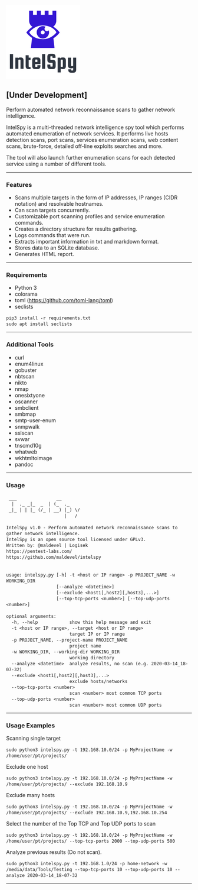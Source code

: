 ![Alt text](logo.png?raw=true "Title")

## [Under Development]

Perform automated network reconnaissance scans to gather network intelligence.

IntelSpy is a multi-threaded network intelligence spy tool which performs automated enumeration of network services. It performs live hosts detection scans, port scans, services enumeration scans, web content scans, brute-force, detailed off-line exploits searches and more. 

The tool will also launch further enumeration scans for each detected service using a number of different tools.

---

### Features

* Scans multiple targets in the form of IP addresses, IP ranges (CIDR notation) and resolvable hostnames.
* Can scan targets concurrently.
* Customizable port scanning profiles and service enumeration commands.
* Creates a directory structure for results gathering.
* Logs commands that were run.
* Extracts important information in txt and markdown format.
* Stores data to an SQLite database.
* Generates HTML report.

---

### Requirements

* Python 3
* colorama
* toml (https://github.com/toml-lang/toml)
* seclists

```
pip3 install -r requirements.txt
sudo apt install seclists
```

---

### Additional Tools

* curl
* enum4linux
* gobuster
* nbtscan
* nikto
* nmap
* onesixtyone
* oscanner
* smbclient
* smbmap
* smtp-user-enum
* snmpwalk
* sslscan
* svwar
* tnscmd10g
* whatweb
* wkhtmltoimage
* pandoc

---

### Usage

```
 ___               __        
  |  ._ _|_  _  | (_  ._     
 _|_ | | |_ (/_ | __) |_) \/ 
                      |   /  
                                
IntelSpy v1.0 - Perform automated network reconnaissance scans to gather network intelligence.
IntelSpy is an open source tool licensed under GPLv3.
Written by: @maldevel | Logisek
https://pentest-labs.com/
https://github.com/maldevel/intelspy


usage: intelspy.py [-h] -t <host or IP range> -p PROJECT_NAME -w WORKING_DIR
                   [--analyze <datetime>]
                   [--exclude <host1[,host2][,host3],...>]
                   [--top-tcp-ports <number>] [--top-udp-ports <number>]

optional arguments:
  -h, --help            show this help message and exit
  -t <host or IP range>, --target <host or IP range>
                        target IP or IP range
  -p PROJECT_NAME, --project-name PROJECT_NAME
                        project name
  -w WORKING_DIR, --working-dir WORKING_DIR
                        working directory
  --analyze <datetime>  analyze results, no scan (e.g. 2020-03-14_18-07-32)
  --exclude <host1[,host2][,host3],...>
                        exclude hosts/networks
  --top-tcp-ports <number>
                        scan <number> most common TCP ports
  --top-udp-ports <number>
                        scan <number> most common UDP ports
```

---

### Usage Examples

Scanning single target

```
sudo python3 intelspy.py -t 192.168.10.0/24 -p MyProjectName -w /home/user/pt/projects/
```

Exclude one host

```
sudo python3 intelspy.py -t 192.168.10.0/24 -p MyProjectName -w /home/user/pt/projects/ --exclude 192.168.10.9
```

Exclude many hosts

```
sudo python3 intelspy.py -t 192.168.10.0/24 -p MyProjectName -w /home/user/pt/projects/ --exclude 192.168.10.9,192.168.10.254
```

Select the number of the Top TCP and Top UDP ports to scan

```
sudo python3 intelspy.py -t 192.168.10.0/24 -p MyProjectName -w /home/user/pt/projects/ --top-tcp-ports 2000 --top-udp-ports 500
```

Analyze previous results (Do not scan).

```
sudo python3 intelspy.py -t 192.168.1.0/24 -p home-network -w /media/data/Tools/Testing --top-tcp-ports 10 --top-udp-ports 10 --analyze 2020-03-14_18-07-32
```

---
